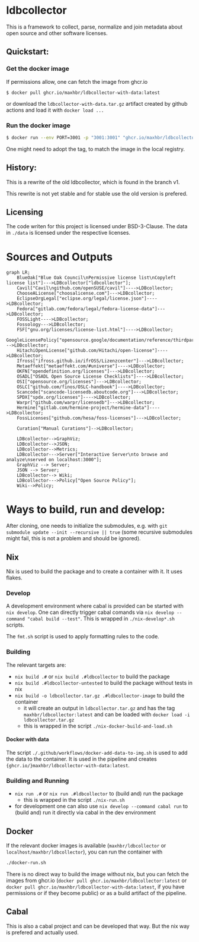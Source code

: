 # ldbcollector

This is a framework to collect, parse, normalize and join metadata about open source and other software licenses.

## Quickstart:

### Get the docker image

If permissions allow, one can fetch the image from ghcr.io
```
$ docker pull ghcr.io/maxhbr/ldbcollector-with-data:latest
```
or download the `ldbcollector-with-data.tar.gz` artifact created by github actions and load it with `docker load ...`

### Run the docker image

```bash
$ docker run --env PORT=3001 -p "3001:3001" "ghcr.io/maxhbr/ldbcollector-with-data:latest"
```
One might need to adopt the tag, to match the image in the local registry.

## History:
This is a rewrite of the old ldbcollector, which is found  in the branch v1.

This rewrite is not yet stable and for stable use the old version is prefered.

## Licensing
The code writen for this project is licensed under BSD-3-Clause. The data in `./data` is licensed under the respective licenses.

# Sources and Outputs

```mermaid
graph LR;
    BlueOak["Blue Oak Council\nPermissive license list\nCopyleft license list"]--->LDBcollector["ldbcollector"];
    Cavil["Cavil\ngithub.com/openSUSE/cavil"]---->LDBcollector;
    ChooseALicense["choosalicense.com"]--->LDBcollector;
    EclipseOrgLegal["eclipse.org/legal/license.json"]---->LDBcollector;
    Fedora["gitlab.com/fedora/legal/fedora-license-data"]--->LDBcollector;
    FOSSLight---->LDBcollector;
    Fossology--->LDBcollector;
    FSF["gnu.org/licenses/license-list.html"]---->LDBcollector;
    GoogleLicensePolicy["opensource.google/documentation/reference/thirdparty/licenses"]--->LDBcollector;
    HitachiOpenLicense["github.com/Hitachi/open-license"]---->LDBcollector;
    Ifross["ifross.github.io/ifrOSS/Lizenzcenter"]--->LDBcollector;
    Metaeffekt["metaeffekt.com/#universe"]---->LDBcollector;
    OKFN["opendefinition.org/licenses"]--->LDBcollector;
    OSADL["OSADL Open Source License Checklists"]---->LDBcollector;
    OSI["opensource.org/licenses"]--->LDBcollector;
    OSLC["github.com/finos/OSLC-handbook"]---->LDBcollector;
    Scancode["scancode-licensedb.aboutcode.org"]--->LDBcollector;
    SPDX["spdx.org/licenses"]---->LDBcollector;
    Warpr["github.com/warpr/licensedb"]--->LDBcollector;
    Hermine["gitlab.com/hermine-project/hermine-data"]---->LDBcollector;
    FossLicenses["github.com/hesa/foss-licenses"]--->LDBcollector;

    Curation["Manual Curations"]-->LDBcollector;

    LDBcollector-->GraphViz;
    LDBcollector-->JSON;
    LDBcollector-->Metrics;
    LDBcollector--->Server["Interactive Server\nto browse and analyze\nserved on localhost:3000"];
    GraphViz --> Server;
    JSON --> Server;
    LDBcollector--> Wiki;
    LDBcollector--->Policy["Open Source Policy"];
    Wiki-->Policy;
```

# Ways to build, run and develop:
After cloning, one needs to initialize the submodules, e.g. with `git submodule update --init --recursive || true` (some recursive submodules might fail, this is not a problem and should be ignored).

## Nix
Nix is used to build the package and to create a container with it. It uses flakes.

### Develop
A development environment where cabal is provided can be started with `nix develop`.
One can directly trigger cabal comands via `nix develop --command "cabal build --test"`.
This is wrapped in `./nix-develop*.sh` scripts.

The `fmt.sh` script is used to apply formatting rules to the code.

### Building
The relevant targets are:
- `nix build .#` or `nix build .#ldbcollector` to build the package
- `nix build .#ldbcollector-untested` to build the package without tests in nix
- `nix build -o ldbcollector.tar.gz .#ldbcollector-image` to build the container
  - it will create an output in `ldbcollector.tar.gz` and has the tag `maxhbr/ldbcollector:latest` and can be loaded with `docker load -i ldbcollector.tar.gz`
  - this is wrapped in the script `./nix-docker-build-and-load.sh`

#### Docker with data

The script `./.github/workflows/docker-add-data-to-img.sh` is used to add the data to the container. It is used in the pipeline and creates `{ghcr.io/}maxhbr/ldbcollector-with-data:latest`.

### Building and Running
- `nix run .#` or `nix run .#ldbcollector` to (build and) run the package
  - this is wrapped in the script `./nix-run.sh`
- for development one can also use `nix develop --command cabal run` to (build and) run it directly via cabal in the dev environment

## Docker
If the relevant docker images is available (`maxhbr/ldbcollector` or `localhost/maxhbr/ldbcollector`), you can run the container with

```bash
./docker-run.sh
```

There is no direct way to build the image without nix, but you can fetch the images from ghcr.io (`docker pull ghcr.io/maxhbr/ldbcollector:latest` or `docker pull ghcr.io/maxhbr/ldbcollector-with-data:latest`, if you have permissions or if they become public) or as a build artifact of the pipeline.

## Cabal
This is also a cabal project and can be developed that way. But the nix way is prefered and actually used.
